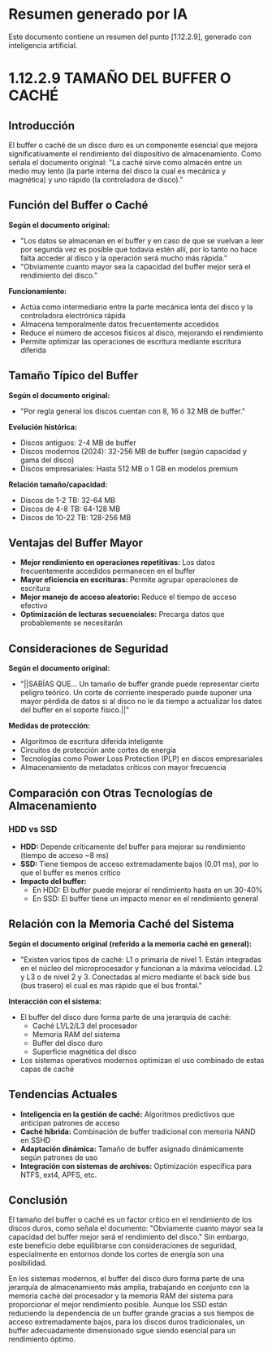 # Resumen generado por IA

Este documento contiene un resumen del punto [1.12.2.9], generado con inteligencia artificial.

# 1.12.2.9 TAMAÑO DEL BUFFER O CACHÉ

## Introducción

El buffer o caché de un disco duro es un componente esencial que mejora significativamente el rendimiento del dispositivo de almacenamiento. Como señala el documento original: "La caché sirve como almacén entre un medio muy lento (la parte interna del disco la cual es mecánica y magnética) y uno rápido (la controladora de disco)."

## Función del Buffer o Caché

**Según el documento original:**
- "Los datos se almacenan en el buffer y en caso de que se vuelvan a leer por segunda vez es posible que todavía estén allí, por lo tanto no hace falta acceder al disco y la operación será mucho más rápida."
- "Obviamente cuanto mayor sea la capacidad del buffer mejor será el rendimiento del disco."

**Funcionamiento:**
- Actúa como intermediario entre la parte mecánica lenta del disco y la controladora electrónica rápida
- Almacena temporalmente datos frecuentemente accedidos
- Reduce el número de accesos físicos al disco, mejorando el rendimiento
- Permite optimizar las operaciones de escritura mediante escritura diferida

## Tamaño Típico del Buffer

**Según el documento original:**
- "Por regla general los discos cuentan con 8, 16 ó 32 MB de buffer."

**Evolución histórica:**
- Discos antiguos: 2-4 MB de buffer
- Discos modernos (2024): 32-256 MB de buffer (según capacidad y gama del disco)
- Discos empresariales: Hasta 512 MB o 1 GB en modelos premium

**Relación tamaño/capacidad:**
- Discos de 1-2 TB: 32-64 MB
- Discos de 4-8 TB: 64-128 MB
- Discos de 10-22 TB: 128-256 MB

## Ventajas del Buffer Mayor

- **Mejor rendimiento en operaciones repetitivas:** Los datos frecuentemente accedidos permanecen en el buffer
- **Mayor eficiencia en escrituras:** Permite agrupar operaciones de escritura
- **Mejor manejo de acceso aleatorio:** Reduce el tiempo de acceso efectivo
- **Optimización de lecturas secuenciales:** Precarga datos que probablemente se necesitarán

## Consideraciones de Seguridad

**Según el documento original:**
- "||SABÍAS QUE... Un tamaño de buffer grande puede representar cierto peligro teórico. Un corte de corriente inesperado puede suponer una mayor pérdida de datos si al disco no le da tiempo a actualizar los datos del buffer en el soporte físico.||"

**Medidas de protección:**
- Algoritmos de escritura diferida inteligente
- Circuitos de protección ante cortes de energía
- Tecnologías como Power Loss Protection (PLP) en discos empresariales
- Almacenamiento de metadatos críticos con mayor frecuencia

## Comparación con Otras Tecnologías de Almacenamiento

### HDD vs SSD
- **HDD:** Depende críticamente del buffer para mejorar su rendimiento (tiempo de acceso ~8 ms)
- **SSD:** Tiene tiempos de acceso extremadamente bajos (0.01 ms), por lo que el buffer es menos crítico
- **Impacto del buffer:**
  - En HDD: El buffer puede mejorar el rendimiento hasta en un 30-40%
  - En SSD: El buffer tiene un impacto menor en el rendimiento general

## Relación con la Memoria Caché del Sistema

**Según el documento original (referido a la memoria caché en general):**
- "Existen varios tipos de caché: L1 o primaria de nivel 1. Están integradas en el núcleo del microprocesador y funcionan a la máxima velocidad. L2 y L3 o de nivel 2 y 3. Conectadas al micro mediante el back side bus (bus trasero) el cual es mas rápido que el bus frontal."

**Interacción con el sistema:**
- El buffer del disco duro forma parte de una jerarquía de caché:
  - Caché L1/L2/L3 del procesador
  - Memoria RAM del sistema
  - Buffer del disco duro
  - Superficie magnética del disco
- Los sistemas operativos modernos optimizan el uso combinado de estas capas de caché

## Tendencias Actuales

- **Inteligencia en la gestión de caché:** Algoritmos predictivos que anticipan patrones de acceso
- **Caché híbrida:** Combinación de buffer tradicional con memoria NAND en SSHD
- **Adaptación dinámica:** Tamaño de buffer asignado dinámicamente según patrones de uso
- **Integración con sistemas de archivos:** Optimización específica para NTFS, ext4, APFS, etc.

## Conclusión

El tamaño del buffer o caché es un factor crítico en el rendimiento de los discos duros, como señala el documento: "Obviamente cuanto mayor sea la capacidad del buffer mejor será el rendimiento del disco." Sin embargo, este beneficio debe equilibrarse con consideraciones de seguridad, especialmente en entornos donde los cortes de energía son una posibilidad.

En los sistemas modernos, el buffer del disco duro forma parte de una jerarquía de almacenamiento más amplia, trabajando en conjunto con la memoria caché del procesador y la memoria RAM del sistema para proporcionar el mejor rendimiento posible. Aunque los SSD están reduciendo la dependencia de un buffer grande gracias a sus tiempos de acceso extremadamente bajos, para los discos duros tradicionales, un buffer adecuadamente dimensionado sigue siendo esencial para un rendimiento óptimo.

